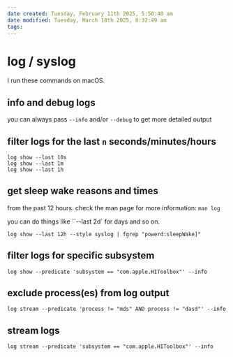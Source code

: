 ```yaml
---
date created: Tuesday, February 11th 2025, 5:50:40 am
date modified: Tuesday, March 18th 2025, 8:32:49 am
tags: 
---
```


# log / syslog

I run these commands on macOS.

## info and debug logs

you can always pass `--info` and/or `--debug` to get more detailed output

## filter logs for the last `n` seconds/minutes/hours

```shell
log show --last 10s
log show --last 1m
log show --last 1h
```

## get sleep wake reasons and times

from the past 12 hours. check the man page for more information: `man log`

you can do things like ``--last 2d` for days and so on.

```shell
log show --last 12h --style syslog | fgrep "powerd:sleepWake]"
```

## filter logs for specific subsystem

```shell
log show --predicate 'subsystem == "com.apple.HIToolbox"' --info
```

## exclude process(es) from log output

```shell
log stream --predicate 'process != "mds" AND process != "dasd"' --info
```

## stream logs

```shell
log stream --predicate 'subsystem == "com.apple.HIToolbox"' --info
```
